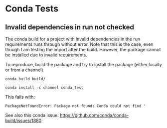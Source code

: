# Conda Tests

## Invalid dependencies in run not checked

The conda build for a project with invalid dependencies in the run requirements runs through without error.
Note that this is the case, even though I am testing the import after the build.
However, the package cannot be installed due to invalid requirements.

To reproduce, build the package and try to install the package (either locally or from a channel)

```
conda build build/
```

```
conda install -c channel conda_test
```

This fails with:

```
PackageNotFoundError: Package not found: Conda could not find '
```

See also this conda issue:
https://github.com/conda/conda-build/issues/1880
